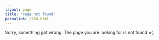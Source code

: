 ```yaml
---
layout: page
title: "Page not found"
permalink: /404.html
---
```


Sorry, something got wrong. The page you are looking for is not found =(.
